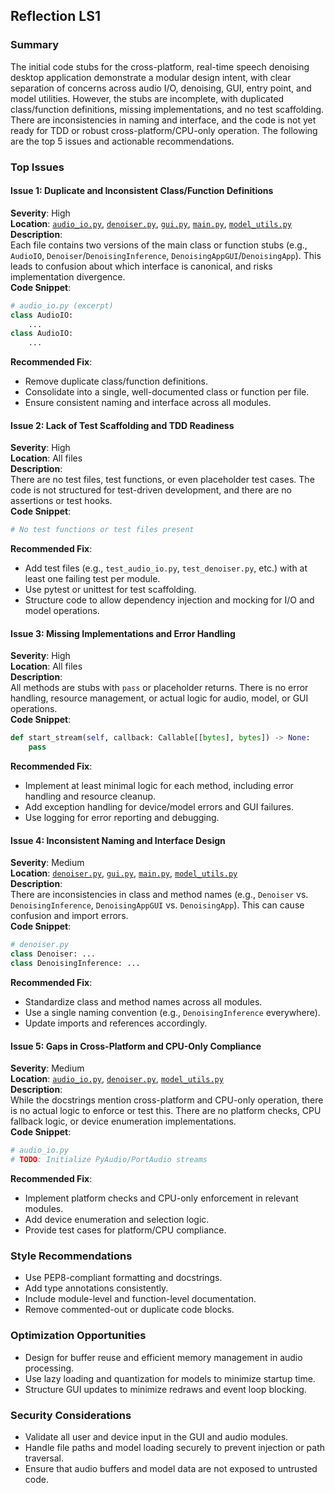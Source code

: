 ## Reflection LS1

### Summary
The initial code stubs for the cross-platform, real-time speech denoising desktop application demonstrate a modular design intent, with clear separation of concerns across audio I/O, denoising, GUI, entry point, and model utilities. However, the stubs are incomplete, with duplicated class/function definitions, missing implementations, and no test scaffolding. There are inconsistencies in naming and interface, and the code is not yet ready for TDD or robust cross-platform/CPU-only operation. The following are the top 5 issues and actionable recommendations.

### Top Issues

#### Issue 1: Duplicate and Inconsistent Class/Function Definitions
**Severity**: High  
**Location**: [`audio_io.py`](audio_io.py:1), [`denoiser.py`](denoiser.py:1), [`gui.py`](gui.py:1), [`main.py`](main.py:1), [`model_utils.py`](model_utils.py:1)  
**Description**:  
Each file contains two versions of the main class or function stubs (e.g., `AudioIO`, `Denoiser`/`DenoisingInference`, `DenoisingAppGUI`/`DenoisingApp`). This leads to confusion about which interface is canonical, and risks implementation divergence.  
**Code Snippet**:
```python
# audio_io.py (excerpt)
class AudioIO:
    ...
class AudioIO:
    ...
```
**Recommended Fix**:
- Remove duplicate class/function definitions.
- Consolidate into a single, well-documented class or function per file.
- Ensure consistent naming and interface across all modules.

#### Issue 2: Lack of Test Scaffolding and TDD Readiness
**Severity**: High  
**Location**: All files  
**Description**:  
There are no test files, test functions, or even placeholder test cases. The code is not structured for test-driven development, and there are no assertions or test hooks.  
**Code Snippet**:
```python
# No test functions or test files present
```
**Recommended Fix**:
- Add test files (e.g., `test_audio_io.py`, `test_denoiser.py`, etc.) with at least one failing test per module.
- Use pytest or unittest for test scaffolding.
- Structure code to allow dependency injection and mocking for I/O and model operations.

#### Issue 3: Missing Implementations and Error Handling
**Severity**: High  
**Location**: All files  
**Description**:  
All methods are stubs with `pass` or placeholder returns. There is no error handling, resource management, or actual logic for audio, model, or GUI operations.  
**Code Snippet**:
```python
def start_stream(self, callback: Callable[[bytes], bytes]) -> None:
    pass
```
**Recommended Fix**:
- Implement at least minimal logic for each method, including error handling and resource cleanup.
- Add exception handling for device/model errors and GUI failures.
- Use logging for error reporting and debugging.

#### Issue 4: Inconsistent Naming and Interface Design
**Severity**: Medium  
**Location**: [`denoiser.py`](denoiser.py:1), [`gui.py`](gui.py:1), [`main.py`](main.py:1), [`model_utils.py`](model_utils.py:1)  
**Description**:  
There are inconsistencies in class and method names (e.g., `Denoiser` vs. `DenoisingInference`, `DenoisingAppGUI` vs. `DenoisingApp`). This can cause confusion and import errors.  
**Code Snippet**:
```python
# denoiser.py
class Denoiser: ...
class DenoisingInference: ...
```
**Recommended Fix**:
- Standardize class and method names across all modules.
- Use a single naming convention (e.g., `DenoisingInference` everywhere).
- Update imports and references accordingly.

#### Issue 5: Gaps in Cross-Platform and CPU-Only Compliance
**Severity**: Medium  
**Location**: [`audio_io.py`](audio_io.py:1), [`denoiser.py`](denoiser.py:1), [`model_utils.py`](model_utils.py:1)  
**Description**:  
While the docstrings mention cross-platform and CPU-only operation, there is no actual logic to enforce or test this. There are no platform checks, CPU fallback logic, or device enumeration implementations.  
**Code Snippet**:
```python
# audio_io.py
# TODO: Initialize PyAudio/PortAudio streams
```
**Recommended Fix**:
- Implement platform checks and CPU-only enforcement in relevant modules.
- Add device enumeration and selection logic.
- Provide test cases for platform/CPU compliance.

### Style Recommendations
- Use PEP8-compliant formatting and docstrings.
- Add type annotations consistently.
- Include module-level and function-level documentation.
- Remove commented-out or duplicate code blocks.

### Optimization Opportunities
- Design for buffer reuse and efficient memory management in audio processing.
- Use lazy loading and quantization for models to minimize startup time.
- Structure GUI updates to minimize redraws and event loop blocking.

### Security Considerations
- Validate all user and device input in the GUI and audio modules.
- Handle file paths and model loading securely to prevent injection or path traversal.
- Ensure that audio buffers and model data are not exposed to untrusted code.